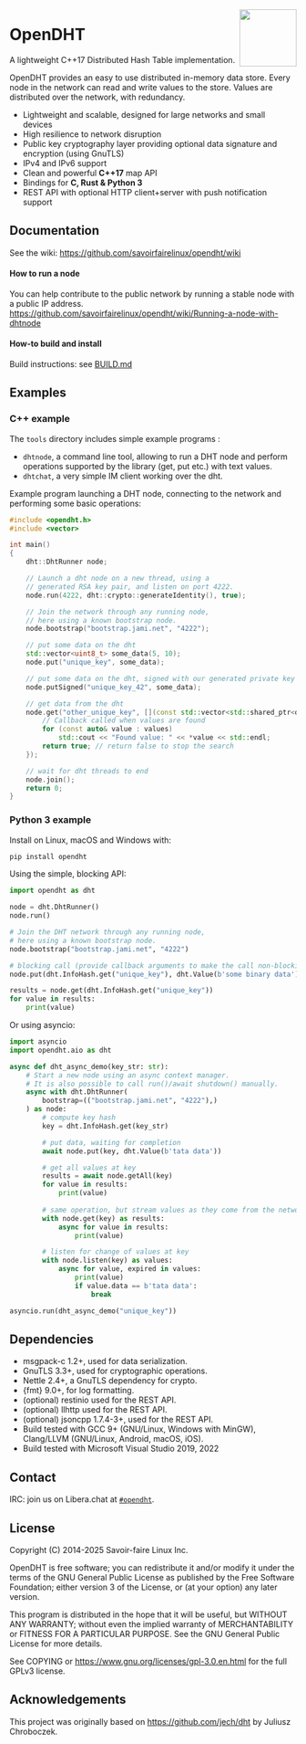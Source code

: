 <img src="https://raw.githubusercontent.com/savoirfairelinux/opendht/master/resources/opendht_logo_512.png" width="100" align="right">
<br>
<h1 style="margin-top:10px">
    <a id="user-content-opendht-" class="anchor" href="/savoirfairelinux/opendht/blob/master/README.md#opendht-" aria-hidden="true"></a>OpenDHT
</h1>

A lightweight C++17 Distributed Hash Table implementation.

OpenDHT provides an easy to use distributed in-memory data store.
Every node in the network can read and write values to the store.
Values are distributed over the network, with redundancy.

 * Lightweight and scalable, designed for large networks and small devices
 * High resilience to network disruption
 * Public key cryptography layer providing optional data signature and encryption (using GnuTLS)
 * IPv4 and IPv6 support
 * Clean and powerful **C++17** map API
 * Bindings for **C, Rust & Python 3**
 * REST API with optional HTTP client+server with push notification support

## Documentation
See the wiki: <https://github.com/savoirfairelinux/opendht/wiki>

#### How to run a node

You can help contribute to the public network by running a stable node with a public IP address.
https://github.com/savoirfairelinux/opendht/wiki/Running-a-node-with-dhtnode

#### How-to build and install

Build instructions: see [BUILD.md](BUILD.md)

## Examples
### C++ example
The `tools` directory includes simple example programs :
* `dhtnode`, a command line tool, allowing to run a DHT node and perform operations supported by the library (get, put etc.) with text values.
* `dhtchat`, a very simple IM client working over the dht.

Example program launching a DHT node, connecting to the network and performing some basic operations:
```c++
#include <opendht.h>
#include <vector>

int main()
{
    dht::DhtRunner node;

    // Launch a dht node on a new thread, using a
    // generated RSA key pair, and listen on port 4222.
    node.run(4222, dht::crypto::generateIdentity(), true);

    // Join the network through any running node,
    // here using a known bootstrap node.
    node.bootstrap("bootstrap.jami.net", "4222");

    // put some data on the dht
    std::vector<uint8_t> some_data(5, 10);
    node.put("unique_key", some_data);

    // put some data on the dht, signed with our generated private key
    node.putSigned("unique_key_42", some_data);

    // get data from the dht
    node.get("other_unique_key", [](const std::vector<std::shared_ptr<dht::Value>>& values) {
        // Callback called when values are found
        for (const auto& value : values)
            std::cout << "Found value: " << *value << std::endl;
        return true; // return false to stop the search
    });

    // wait for dht threads to end
    node.join();
    return 0;
}
```

### Python 3 example

Install on Linux, macOS and Windows with:
```sh
pip install opendht
```

Using the simple, blocking API:
```python
import opendht as dht

node = dht.DhtRunner()
node.run()

# Join the DHT network through any running node,
# here using a known bootstrap node.
node.bootstrap("bootstrap.jami.net", "4222")

# blocking call (provide callback arguments to make the call non-blocking)
node.put(dht.InfoHash.get("unique_key"), dht.Value(b'some binary data'))

results = node.get(dht.InfoHash.get("unique_key"))
for value in results:
    print(value)
```

Or using asyncio:
```python
import asyncio
import opendht.aio as dht

async def dht_async_demo(key_str: str):
    # Start a new node using an async context manager.
    # It is also possible to call run()/await shutdown() manually.
    async with dht.DhtRunner(
        bootstrap=(("bootstrap.jami.net", "4222"),)
    ) as node:
        # compute key hash
        key = dht.InfoHash.get(key_str)

        # put data, waiting for completion
        await node.put(key, dht.Value(b'tata data'))

        # get all values at key
        results = await node.getAll(key)
        for value in results:
            print(value)
        
        # same operation, but stream values as they come from the network
        with node.get(key) as results:
            async for value in results:
                print(value)

        # listen for change of values at key
        with node.listen(key) as values:
            async for value, expired in values:
                print(value)
                if value.data == b'tata data':
                    break

asyncio.run(dht_async_demo("unique_key"))
```

## Dependencies
- msgpack-c 1.2+, used for data serialization.
- GnuTLS 3.3+, used for cryptographic operations.
- Nettle 2.4+, a GnuTLS dependency for crypto.
- {fmt} 9.0+, for log formatting.
- (optional) restinio used for the REST API.
- (optional) llhttp used for the REST API.
- (optional) jsoncpp 1.7.4-3+, used for the REST API.
- Build tested with GCC 9+ (GNU/Linux, Windows with MinGW), Clang/LLVM (GNU/Linux, Android, macOS, iOS).
- Build tested with Microsoft Visual Studio 2019, 2022

## Contact

IRC: join us on Libera.chat at [`#opendht`](https://web.libera.chat/#opendht).

## License
Copyright (C) 2014-2025 Savoir-faire Linux Inc.

OpenDHT is free software; you can redistribute it and/or modify it under the terms of the GNU General Public License as published by the Free Software Foundation; either version 3 of the License, or (at your option) any later version.

This program is distributed in the hope that it will be useful, but WITHOUT ANY WARRANTY; without even the implied warranty of MERCHANTABILITY or FITNESS FOR A PARTICULAR PURPOSE.  See the GNU General Public License for more details.

See COPYING or https://www.gnu.org/licenses/gpl-3.0.en.html for the full GPLv3 license.

## Acknowledgements
This project was originally based on https://github.com/jech/dht by Juliusz Chroboczek.
